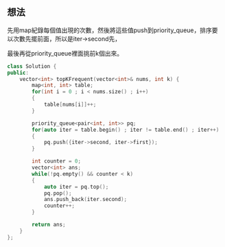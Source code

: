 ## 想法
先用map紀錄每個值出現的次數，然後將這些值push到priority_queue，排序要以次數先擺前面，所以是iter->second先，

最後再從priority_queue裡面挑前k個出來。

```CPP
class Solution {
public:
    vector<int> topKFrequent(vector<int>& nums, int k) {
        map<int, int> table; 
        for(int i = 0 ; i < nums.size() ; i++)
        {
            table[nums[i]]++;
        }

        priority_queue<pair<int, int>> pq;
        for(auto iter = table.begin() ; iter != table.end() ; iter++)
        {
            pq.push({iter->second, iter->first});
        }

        int counter = 0;
        vector<int> ans;
        while(!pq.empty() && counter < k)
        {
            auto iter = pq.top();
            pq.pop();
            ans.push_back(iter.second);
            counter++;
        }

        return ans;
    }
};
```